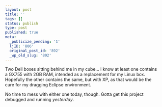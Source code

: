 ```yaml
---
layout: post
title: ''
tags: []
status: publish
type: post
published: true
meta:
  _publicize_pending: '1'
  ljID: '806'
  original_post_id: '892'
  _wp_old_slug: '892'
---
```

Two Dell boxes sitting behind me in my cube...  I know at least one contains a GX755 with 2GB RAM, intended as a replacement for my Linux box.  Hopefully the other contains the same, but with XP, as that would be the cure for my dragging Eclipse environment.

No time to mess with either one today, though.  Gotta get this project debugged and running <em>yesterday</em>.

